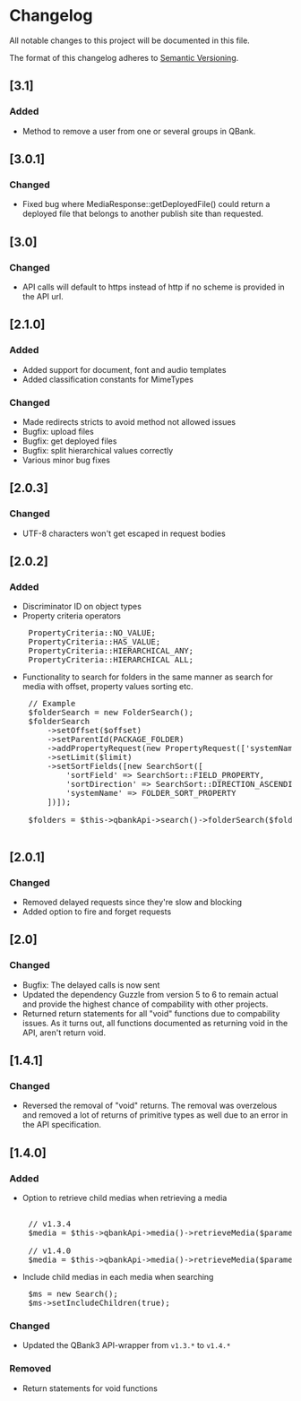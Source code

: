 # Changelog
All notable changes to this project will be documented in this file.

The format of this changelog adheres to [Semantic Versioning](http://semver.org/spec/v2.0.0.html).

## [3.1]
### Added
- Method to remove a user from one or several groups in QBank.

## [3.0.1]
### Changed
- Fixed bug where MediaResponse::getDeployedFile() could return a deployed file that belongs to another publish site than requested.

## [3.0]
### Changed
- API calls will default to https instead of http if no scheme is provided in the API url.

## [2.1.0]
### Added
- Added support for document, font and audio templates
- Added classification constants for MimeTypes
### Changed
- Made redirects stricts to avoid method not allowed issues
- Bugfix: upload files
- Bugfix: get deployed files
- Bugfix: split hierarchical values correctly
- Various minor bug fixes

## [2.0.3]
### Changed
- UTF-8 characters won't get escaped in request bodies

## [2.0.2]
### Added
- Discriminator ID on object types
- Property criteria operators
<pre>
    PropertyCriteria::NO_VALUE;
    PropertyCriteria::HAS_VALUE;
    PropertyCriteria::HIERARCHICAL_ANY;
    PropertyCriteria::HIERARCHICAL_ALL;
</pre>
- Functionality to search for folders in the same manner as search for media with offset, property values sorting etc.
<pre>
	// Example
	$folderSearch = new FolderSearch();
	$folderSearch
		->setOffset($offset)
		->setParentId(PACKAGE_FOLDER)
		->addPropertyRequest(new PropertyRequest(['systemName' => PROPERTY_SYSTEMNAME]))
		->setLimit($limit)
		->setSortFields([new SearchSort([
			'sortField' => SearchSort::FIELD_PROPERTY,
			'sortDirection' => SearchSort::DIRECTION_ASCENDING,
			'systemName' => FOLDER_SORT_PROPERTY
		])]);
		
	$folders = $this->qbankApi->search()->folderSearch($folderSearch)->getResults();
	
</pre>

## [2.0.1]
### Changed
- Removed delayed requests since they're slow and blocking
- Added option to fire and forget requests

## [2.0]
### Changed
- Bugfix: The delayed calls is now sent
- Updated the dependency Guzzle from version 5 to 6 to remain actual and provide the highest chance of compability with other projects.
- Returned return statements for all "void" functions due to compability issues. As it turns out, all functions documented as returning void in the API, aren't return void. 

## [1.4.1]
### Changed
- Reversed the removal of "void" returns.
  The removal was overzelous and removed a lot of returns of primitive types as well due to an error in the API specification.

## [1.4.0]
### Added
- Option to retrieve child medias when retrieving a media

<pre> 
	// v1.3.4
	$media = $this->qbankApi->media()->retrieveMedia($parameters['mediaId'], $cachePolicy);

	// v1.4.0
	$media = $this->qbankApi->media()->retrieveMedia($parameters['mediaId'], true, $cachePolicy);
</pre>

- Include child medias in each media when searching

<pre>
	$ms = new Search();
	$ms->setIncludeChildren(true);
</pre>

### Changed
- Updated the QBank3 API-wrapper from `v1.3.*` to `v1.4.*`

### Removed
- Return statements for void functions
